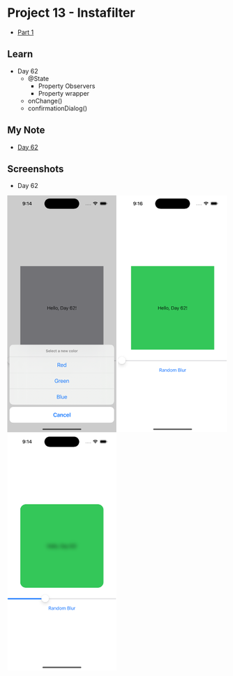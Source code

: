 # Project 13 - Instafilter

- [Part 1](https://www.hackingwithswift.com/100/swiftui/62)

## **Learn**

- Day 62 
    - @State
        - Property Observers
        - Property wrapper
    - onChange()
    - confirmationDialog()
    
## **My Note**

- [Day 62](https://hsiangdev.notion.site/Day-62-Project-13-Instafilter-100DaysOfSwiftUI-378b91b6b7c44efba2695ee7399e8a8d?pvs=4)

## Screenshots

- Day 62

<div>
    <img src="Screenshots/day62-practise-1.png" width="250">
    <img src="Screenshots/day62-practise-2.png" width="250">
    <img src="Screenshots/day62-practise-3.png" width="250">
</div>

